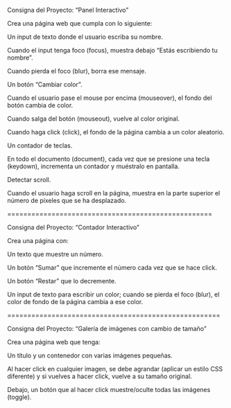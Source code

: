 Consigna del Proyecto: “Panel Interactivo”

Crea una página web que cumpla con lo siguiente:

Un input de texto donde el usuario escriba su nombre.

Cuando el input tenga foco (focus), muestra debajo “Estás escribiendo tu nombre”.

Cuando pierda el foco (blur), borra ese mensaje.

Un botón “Cambiar color”.

Cuando el usuario pase el mouse por encima (mouseover), el fondo del botón cambia de color.

Cuando salga del botón (mouseout), vuelve al color original.

Cuando haga click (click), el fondo de la página cambia a un color aleatorio.

Un contador de teclas.

En todo el documento (document), cada vez que se presione una tecla (keydown), incrementa un contador y muéstralo en pantalla.

Detectar scroll.

Cuando el usuario haga scroll en la página, muestra en la parte superior el número de píxeles que se ha desplazado.


===================================================

Consigna del Proyecto: “Contador Interactivo”

Crea una página con:

Un texto que muestre un número.

Un botón “Sumar” que incremente el número cada vez que se hace click.

Un botón “Restar” que lo decremente.

Un input de texto para escribir un color; cuando se pierda el foco (blur), el color de fondo de la página cambia a ese color.

=====================================================

Consigna del Proyecto: “Galería de imágenes con cambio de tamaño”

Crea una página web que tenga:

Un título y un contenedor con varias imágenes pequeñas.

Al hacer click en cualquier imagen, se debe agrandar (aplicar un estilo CSS diferente) y si vuelves a hacer click, vuelve a su tamaño original.

Debajo, un botón que al hacer click muestre/oculte todas las imágenes (toggle).